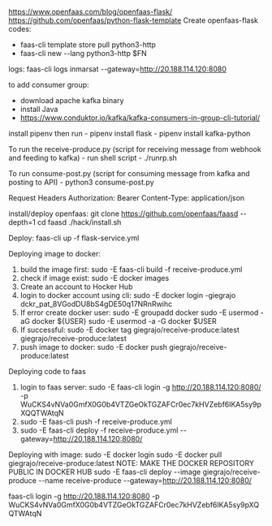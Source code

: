 https://www.openfaas.com/blog/openfaas-flask/
https://github.com/openfaas/python-flask-template
Create openfaas-flask codes:
 - faas-cli template store pull python3-http
 - faas-cli new --lang python3-http $FN

 logs:
 faas-cli logs inmarsat --gateway=http://20.188.114.120:8080


 to add consumer group:
 - download apache kafka binary
 - install Java 
 - https://www.conduktor.io/kafka/kafka-consumers-in-group-cli-tutorial/



install pipenv then run 
    - pipenv install flask
    - pipenv install kafka-python

To run the receive-produce.py (script for receiving message from webhook and feeding to kafka)
    - run shell script
        - ./runrp.sh

To run consume-post.py (script for consuming message from kafka and posting to API)
    - python3 consume-post.py


Request Headers
Authorization: Bearer 
Content-Type: application/json


install/deploy openfaas:
    git clone https://github.com/openfaas/faasd --depth=1
    cd faasd
    ./hack/install.sh

Deploy:
faas-cli up -f flask-service.yml

Deploying image to docker:
1. build the image first: 
    sudo -E faas-cli build -f receive-produce.yml
2. check if image exist: 
    sudo -E docker images
3. Create an account to Hocker Hub 
4. login to docker account using cli: 
    sudo -E docker login -giegrajo
    dckr_pat_8VGodDU8bS4gDE50q17NRnRwihc
5. If error create docker user:
    sudo -E groupadd docker
    sudo -E usermod -aG docker ${USER}
    sudo -E usermod -a -G docker $USER
5. If successful:
    sudo -E docker tag giegrajo/receive-produce:latest giegrajo/receive-produce:latest
6. push image to docker:
    sudo -E docker push giegrajo/receive-produce:latest


Deploying code to faas
1. login to faas server: 
    sudo -E faas-cli login -g http://20.188.114.120:8080/ -p WuCKS4vNVa0GmfX0G0b4VTZGeOkTGZAFCr0ec7kHVZebf6lKA5sy9pXQQTWAtqN
2. sudo -E faas-cli push -f receive-produce.yml
3. sudo -E faas-cli deploy -f receive-produce.yml --gateway=http://20.188.114.120:8080/

Deploying with image:
    sudo -E docker login
    sudo -E docker pull giegrajo/receive-produce:latest
    NOTE: MAKE THE DOCKER REPOSITORY PUBLIC IN DOCKER HUB
    sudo -E faas-cli deploy --image giegrajo/receive-produce --name receive-produce --gateway=http://20.188.114.120:8080/

faas-cli login -g http://20.188.114.120:8080 -p WuCKS4vNVa0GmfX0G0b4VTZGeOkTGZAFCr0ec7kHVZebf6lKA5sy9pXQQTWAtqN